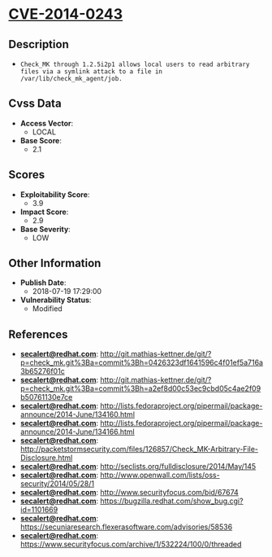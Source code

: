 
# [CVE-2014-0243](https://cve.mitre.org/cgi-bin/cvename.cgi?name=CVE-2014-0243)

## Description

- `Check_MK through 1.2.5i2p1 allows local users to read arbitrary files via a symlink attack to a file in /var/lib/check_mk_agent/job.`

## Cvss Data

- **Access Vector**:
  - LOCAL
- **Base Score**:
  - 2.1

## Scores

- **Exploitability Score**:
  - 3.9
- **Impact Score**:
  - 2.9
- **Base Severity**:
  - LOW

## Other Information

- **Publish Date**:
  - 2018-07-19 17:29:00
- **Vulnerability Status**:
  - Modified

## References

- **secalert@redhat.com**: http://git.mathias-kettner.de/git/?p=check_mk.git%3Ba=commit%3Bh=0426323df1641596c4f01ef5a716a3b65276f01c
- **secalert@redhat.com**: http://git.mathias-kettner.de/git/?p=check_mk.git%3Ba=commit%3Bh=a2ef8d00c53ec9cbd05c4ae2f09b50761130e7ce
- **secalert@redhat.com**: http://lists.fedoraproject.org/pipermail/package-announce/2014-June/134160.html
- **secalert@redhat.com**: http://lists.fedoraproject.org/pipermail/package-announce/2014-June/134166.html
- **secalert@redhat.com**: http://packetstormsecurity.com/files/126857/Check_MK-Arbitrary-File-Disclosure.html
- **secalert@redhat.com**: http://seclists.org/fulldisclosure/2014/May/145
- **secalert@redhat.com**: http://www.openwall.com/lists/oss-security/2014/05/28/1
- **secalert@redhat.com**: http://www.securityfocus.com/bid/67674
- **secalert@redhat.com**: https://bugzilla.redhat.com/show_bug.cgi?id=1101669
- **secalert@redhat.com**: https://secuniaresearch.flexerasoftware.com/advisories/58536
- **secalert@redhat.com**: https://www.securityfocus.com/archive/1/532224/100/0/threaded
